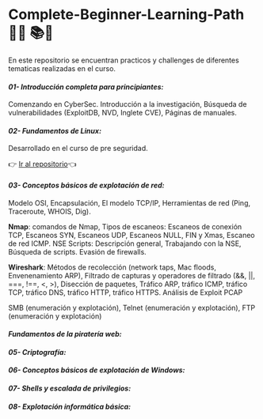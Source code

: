 #  Complete-Beginner-Learning-Path   👨‍💻 📚🥈

En este repositorio se encuentran practicos y challenges de diferentes tematicas realizadas en el curso.

#### ***_01- Introducción completa para principiantes:_*** 
Comenzando en CyberSec. Introducción a la investigación, Búsqueda de vulnerabilidades (ExploitDB, NVD, Inglete CVE), 
Páginas de manuales.

#### **_02- Fundamentos de Linux:_** 
Desarrollado en el curso de pre seguridad.

 👉 <a href="https://github.com/manuelpalomeque/Pre-Security-Learning-Path---TryHackMe/tree/main/04-%20Fundamentos%20de%20Linux" 
 target="_blank"> Ir al repositorio</a>👈

#### **_03- Conceptos básicos de explotación de red:_** 
Modelo OSI, Encapsulación, El modelo TCP/IP, Herramientas de red (Ping, Traceroute, WHOIS, Dig).

**Nmap**: comandos de Nmap, Tipos de escaneos: Escaneos de conexión TCP, Escaneos SYN, Escaneos UDP, Escaneos NULL, FIN 
y Xmas, Escaneo de red ICMP. NSE Scripts: Descripción general, Trabajando con la NSE, Búsqueda de scripts. Evasión de 
firewalls.

**Wireshark**: Métodos de recolección (network taps, Mac floods, Envenenamiento ARP), Filtrado de capturas y operadores 
de filtrado (&&, ||, ===, !==, <, >), Disección de paquetes, Tráfico ARP, tráfico ICMP, tráfico TCP, tráfico DNS, 
tráfico HTTP, tráfico HTTPS. Análisis de Exploit PCAP

SMB (enumeración y explotación), Telnet (enumeración y explotación), FTP (enumeración y explotación)



#### **_Fundamentos de la piratería web:_**

#### **_05- Criptografía:_** 

#### **_06- Conceptos básicos de explotación de Windows:_** 

#### **_07- Shells y escalada de privilegios:_** 

#### **_08- Explotación informática básica:_** 


    
